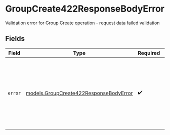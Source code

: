 # GroupCreate422ResponseBodyError

Validation error for Group Create operation - request data failed validation


## Fields

| Field                                                                                                                                            | Type                                                                                                                                             | Required                                                                                                                                         | Description                                                                                                                                      | Example                                                                                                                                          |
| ------------------------------------------------------------------------------------------------------------------------------------------------ | ------------------------------------------------------------------------------------------------------------------------------------------------ | ------------------------------------------------------------------------------------------------------------------------------------------------ | ------------------------------------------------------------------------------------------------------------------------------------------------ | ------------------------------------------------------------------------------------------------------------------------------------------------ |
| `error`                                                                                                                                          | [models.GroupCreate422ResponseBodyError](../models/groupcreate422responsebodyerror.md)                                                           | :heavy_check_mark:                                                                                                                               | N/A                                                                                                                                              | {<br/>"code": "UnprocessableEntity",<br/>"message": "Validation failed for Group Create endpoint",<br/>"requestID": "550e8400-e29b-41d4-a716-446655440000"<br/>} |